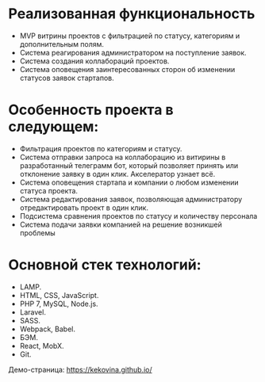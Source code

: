 
# Реализованная функциональность
*   MVP витрины проектов с фильтрацией по статусу, категориям и дополнительным полям.
*   Система реагирования администратором на поступление заявок.
*   Система создания коллабораций проектов.
*    Система оповещения заинтересованных сторон об изменении статусов заявок стартапов.
# Особенность проекта в следующем:
*   Фильтрация проектов по категориям и статусу.
*   Система отправки запроса на коллаборацию из витирины в разработанный телеграмм бот, который позволяет принять или отклонение заявку в один клик. Акселератор узнает всё.
*   Система оповещения стартапа и компании о любом изменении статуса проекта.
*   Система редактирования заявок, позволяющая администратору отредактировать проект в один клик.
*   Подсистема сравнения проектов по статусу и количеству персонала
*   Система подачи заявки компанией на решение возникшей проблемы
# Основной стек технологий:
*   LAMP.
*   HTML, CSS, JavaScript.
*   PHP 7, MySQL, Node.js.
*   Laravel.
*   SASS.
*   Webpack, Babel.
*   БЭМ.
*   React, MobX.
*   Git.

Демо-страница: https://kekovina.github.io/